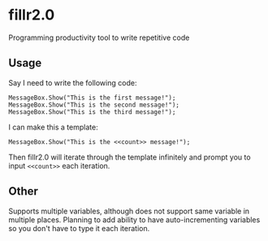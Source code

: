 # fillr2.0
Programming productivity tool to write repetitive code

## Usage
Say I need to write the following code:
```
MessageBox.Show("This is the first message!");
MessageBox.Show("This is the second message!");
MessageBox.Show("This is the third message!");
```

I can make this a template:
```
MessageBox.Show("This is the <<count>> message!");
```

Then fillr2.0 will iterate through the template infinitely and prompt you to input ```<<count>>``` each iteration.

## Other
Supports multiple variables, although does not support same variable in multiple places.
Planning to add ability to have auto-incrementing variables so you don't have to type it each iteration.
